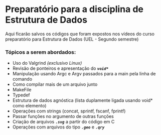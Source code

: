 # Preparatório para a disciplina de Estrutura de Dados
Aqui ficarão salvos os códigos que foram expostos nos vídeos do curso preparatório para Estrutura de Dados (UEL - Segundo semestre)

### Tópicos a serem abordados:
- Uso do Valgrind *(exclusivo Linux)*
- Revisão de ponteiros e apresentação do ***```void*```***
- Manipulação usando Argc e Argv passados para a main pela linha de comando
- Como compilar mais de um arquivo junto
- MakeFile
- Typedef
- Estrutura de dados agnóstica (lista duplamente ligada usando void* como elemento)
- Operações com strings (concat, sprintf, fscanf, fprintf)
- Passar funções no argumento de outras funções
- Criação de arquivos ***```.svg```*** a partir do código em C
- Operações com arquivos do tipo ***```.geo```*** e ***```.qry```***
